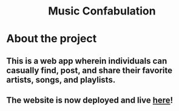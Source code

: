 # <h1 align="center">Music Confabulation 

# About the project
## This is a web app wherein individuals can casually find, post, and share their favorite artists, songs, and playlists. 


## **The website is now deployed and live** [here](https://agile-falls-45947.herokuapp.com/)!

   


